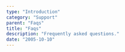```yaml
---
type: "Introduction"
category: "Support"
parent: "Faqs"
title: "Faqs"
description: "Frequently asked questions."
date: "2005-10-10"
---
```

